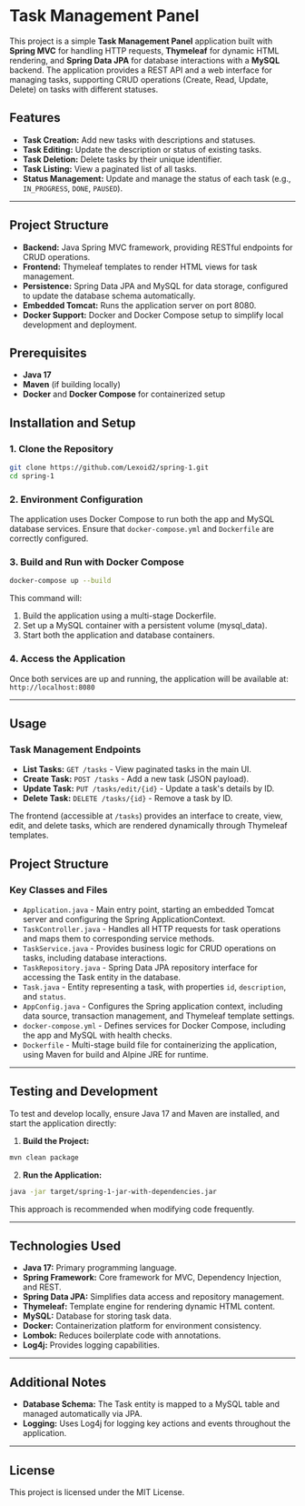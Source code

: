 # Task Management Panel

This project is a simple **Task Management Panel** application built with **Spring MVC** for handling HTTP requests,
**Thymeleaf** for dynamic HTML rendering, and **Spring Data JPA** for database interactions with a **MySQL** backend. 
The application provides a REST API and a web interface for managing tasks, supporting CRUD operations (Create, Read, 
Update, Delete) on tasks with different statuses.

## Features
- **Task Creation:** Add new tasks with descriptions and statuses.
- **Task Editing:** Update the description or status of existing tasks.
- **Task Deletion:** Delete tasks by their unique identifier.
- **Task Listing:** View a paginated list of all tasks.
- **Status Management:** Update and manage the status of each task (e.g., `IN_PROGRESS`, `DONE`, `PAUSED`).

---

## Project Structure
- **Backend:** Java Spring MVC framework, providing RESTful endpoints for CRUD operations.
- **Frontend:** Thymeleaf templates to render HTML views for task management.
- **Persistence:** Spring Data JPA and MySQL for data storage, configured to update the database schema automatically.
- **Embedded Tomcat:** Runs the application server on port 8080.
- **Docker Support:** Docker and Docker Compose setup to simplify local development and deployment.

## Prerequisites

- **Java 17**
- **Maven** (if building locally)
- **Docker** and **Docker Compose** for containerized setup

## Installation and Setup

### 1. Clone the Repository

```bash
git clone https://github.com/Lexoid2/spring-1.git
cd spring-1
```

### 2. Environment Configuration

The application uses Docker Compose to run both the app and MySQL database services. Ensure that `docker-compose.yml` 
and `Dockerfile` are correctly configured.

### 3. Build and Run with Docker Compose

```bash
docker-compose up --build
```

This command will:
1. Build the application using a multi-stage Dockerfile.
2. Set up a MySQL container with a persistent volume (mysql_data).
3. Start both the application and database containers.

### 4. Access the Application

Once both services are up and running, the application will be available at: `http://localhost:8080`

---

## Usage

### Task Management Endpoints

- **List Tasks:** `GET /tasks` - View paginated tasks in the main UI.
- **Create Task:** `POST /tasks` - Add a new task (JSON payload).
- **Update Task:** `PUT /tasks/edit/{id}` - Update a task's details by ID.
- **Delete Task:** `DELETE /tasks/{id}` - Remove a task by ID.

The frontend (accessible at `/tasks`) provides an interface to create, view, edit, and delete tasks, which are rendered
dynamically through Thymeleaf templates.

## Project Structure

### Key Classes and Files

- `Application.java` - Main entry point, starting an embedded Tomcat server and configuring the Spring 
ApplicationContext.
- `TaskController.java` - Handles all HTTP requests for task operations and maps them to corresponding service methods.
- `TaskService.java` - Provides business logic for CRUD operations on tasks, including database interactions.
- `TaskRepository.java` - Spring Data JPA repository interface for accessing the Task entity in the database.
- `Task.java` - Entity representing a task, with properties `id`, `description`, and `status`.
- `AppConfig.java` - Configures the Spring application context, including data source, transaction management, and 
Thymeleaf template settings.
- `docker-compose.yml` - Defines services for Docker Compose, including the app and MySQL with health checks.
- `Dockerfile` - Multi-stage build file for containerizing the application, using Maven for build and Alpine JRE for 
runtime.

---

## Testing and Development

To test and develop locally, ensure Java 17 and Maven are installed, and start the application directly:

1. **Build the Project:**

```bash
mvn clean package
```

2. **Run the Application:**

```bash
java -jar target/spring-1-jar-with-dependencies.jar
```

This approach is recommended when modifying code frequently.

---

## Technologies Used

- **Java 17:** Primary programming language.
- **Spring Framework:** Core framework for MVC, Dependency Injection, and REST.
- **Spring Data JPA:** Simplifies data access and repository management.
- **Thymeleaf:** Template engine for rendering dynamic HTML content.
- **MySQL:** Database for storing task data.
- **Docker:** Containerization platform for environment consistency.
- **Lombok:** Reduces boilerplate code with annotations.
- **Log4j:** Provides logging capabilities.

---

## Additional Notes

- **Database Schema:** The Task entity is mapped to a MySQL table and managed automatically via JPA.
- **Logging:** Uses Log4j for logging key actions and events throughout the application.

---

## License

This project is licensed under the MIT License.